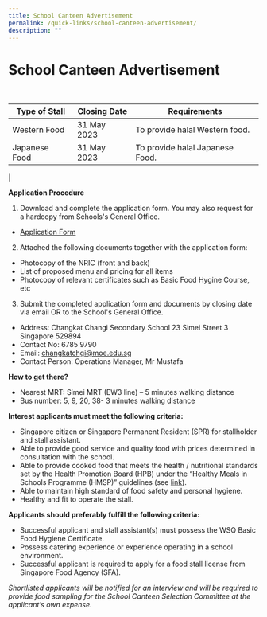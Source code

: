 ```yaml
---
title: School Canteen Advertisement
permalink: /quick-links/school-canteen-advertisement/
description: ""
---
```

# **School Canteen Advertisement**
<br>

| Type of Stall | Closing Date | Requirements |
| -------- | -------- | -------- |
| Western Food    | 31 May 2023     | To provide halal Western food.    |
| Japanese Food   | 31 May 2023 | To provide halal Japanese Food.|
|

**Application Procedure**

1. Download and complete the application form. You may also request for a hardcopy from Schools's General Office.
*  [Application Form](/files/appexistingsch.pdf)
2.  Attached the following documents together with the application form:
*   Photocopy of the NRIC (front and back)
*   List of proposed menu and pricing for all items
*   Photocopy of relevant certificates such as Basic Food Hygine Course, etc
3. Submit the completed application form and documents by closing date via email OR to the School's General Office.
*  Address: Changkat Changi Secondary School  23 Simei Street 3 Singapore 529894
*  Contact No: 6785 9790
*  Email:  changkatchgi@moe.edu.sg
*  Contact Person: Operations Manager, Mr Mustafa   

**How to get there?**

* Nearest MRT: Simei MRT (EW3 line) – 5 minutes walking distance
* Bus number: 5, 9, 20, 38- 3 minutes walking distance

**Interest applicants must meet the following criteria:**

* Singapore citizen or Singapore Permanent Resident (SPR) for stallholder and stall assistant.
* Able to provide good service and quality food with prices determined in consultation with the school.
* Able to provide cooked food that meets the health / nutritional standards set by the Health Promotion Board (HPB) under the “Healthy Meals in Schools Programme (HMSP)” guidelines (see [link](https://www.hpb.gov.sg/schools/school-programmes/healthy-meals-in-schools-programme)).
* Able to maintain high standard of food safety and personal hygiene.
* Healthy and fit to operate the stall.

**Applicants should preferably fulfill the following criteria:**
* Successful applicant and stall assistant(s) must possess the WSQ Basic Food Hygiene Certificate.
* Possess catering experience or experience operating in a school environment.
* Successful applicant is required to apply for a food stall license from Singapore Food Agency (SFA).

*Shortlisted applicants will be notified for an interview and will be required to provide food sampling for the School Canteen Selection Committee at the applicant’s own expense.*